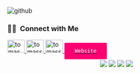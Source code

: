 ![github](https://github.com/user-attachments/assets/14d261ad-1ecf-4d82-a5d3-4453996506c2)


### 🤝🏻 &nbsp;Connect with Me
<p align="left">
    <a href="https://linkedin.com/in/tomas-sorgetti" target="_blank">
        <img src="https://raw.githubusercontent.com/rahuldkjain/github-profile-readme-generator/master/src/images/icons/Social/linked-in-alt.svg" alt="tomas sorgetti" height="30" width="40" />
    </a>
    <a href="https://instagram.com/tomassorg" target="_blank">
        <img src="https://raw.githubusercontent.com/rahuldkjain/github-profile-readme-generator/master/src/images/icons/Social/instagram.svg" alt="tomassorg" height="30" width="40" />
    </a>
    <a href="https://discord.gg/tomassorg456#3428" target="_blank">
        <img src="https://raw.githubusercontent.com/rahuldkjain/github-profile-readme-generator/master/src/images/icons/Social/discord.svg" alt="tomassorg456#3428" height="30" width="40" />
    </a>
    <a href="https://tomassorgetti.com.ar" target="_blank" >
        <code style="background-color: #FE0072; color: #FFFFFF; padding: 12px 24px; border-radius: 2px;">Website</code>
    </a>
</p>

<p align="center">
<a href="https://www.linkedin.com/in/tomas-sorgetti/"><img src="https://img.shields.io/badge/-Tomas%20Sorgetti-0077B5?style=flat&logo=Linkedin&logoColor=white"/></a>
<a href="mailto:tomassorgetti456@gmail.com"><img src="https://img.shields.io/badge/-tomassorgetti456@gmail.com-D14836?style=flat&logo=Gmail&logoColor=white"/></a>
<a href="https://www.instagram.com/tomassorgetti"><img src="https://img.shields.io/badge/-TomasSorgetti-E4405F?style=flat&logo=Instagram&logoColor=white"/></a>
<a href="https://www.behance.net/tomassorgetti"><img src="https://img.shields.io/badge/-TomasSorgetti-1769FF?style=flat&logo=Behance&logoColor=white"/></a>
</p>
